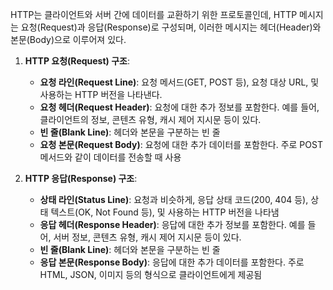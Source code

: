 HTTP는 클라이언트와 서버 간에 데이터를 교환하기 위한 프로토콜인데, HTTP 메시지는 요청(Request)과 응답(Response)로 구성되며, 이러한 메시지는 헤더(Header)와 본문(Body)으로 이루어져 있다.

1. **HTTP 요청(Request) 구조**:
    - **요청 라인(Request Line)**: 요청 메서드(GET, POST 등), 요청 대상 URL, 및 사용하는 HTTP 버전을 나타낸다.
    - **요청 헤더(Request Header)**: 요청에 대한 추가 정보를 포함한다. 예를 들어, 클라이언트의 정보, 콘텐츠 유형, 캐시 제어 지시문 등이 있다.
    - **빈 줄(Blank Line)**: 헤더와 본문을 구분하는 빈 줄
    - **요청 본문(Request Body)**: 요청에 대한 추가 데이터를 포함한다. 주로 POST 메서드와 같이 데이터를 전송할 때 사용

2. **HTTP 응답(Response) 구조**:
    
    - **상태 라인(Status Line)**: 요청과 비슷하게, 응답 상태 코드(200, 404 등), 상태 텍스트(OK, Not Found 등), 및 사용하는 HTTP 버전을 나타냄
    - **응답 헤더(Response Header)**: 응답에 대한 추가 정보를 포함한다. 예를 들어, 서버 정보, 콘텐츠 유형, 캐시 제어 지시문 등이 있다.
    - **빈 줄(Blank Line)**: 헤더와 본문을 구분하는 빈 줄
    - **응답 본문(Response Body)**: 응답에 대한 추가 데이터를 포함한다. 주로 HTML, JSON, 이미지 등의 형식으로 클라이언트에게 제공됨